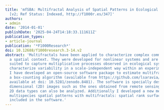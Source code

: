 ```yaml
---
title: 'mfSBA: Multifractal Analysis of Spatial Patterns in Ecological Communities
  [v2; Ref Status: Indexed, http://f1000r.es/347]'
authors:
- admin
date: '2014-01-01'
publishDate: '2025-04-24T14:18:33.111611Z'
publication_types:
- article-journal
publication: '*F1000Research*'
doi: 10.12688/f1000research.3-14.v2
abstract: 'Multifractals have been applied to characterize complex communities in
  a spatial context. They were developed for nonlinear systems and are particularly
  suited to capture multiplicative processes observed in ecological systems. Multifractals
  characterize variability in a scale-independent way within an experimental range.
  I have developed an open-source software package to estimate multifractals using
  a box-counting algorithm (available from https://github.com/lsaravia/mfsba and permanently
  available at doi: 10.5281/zenodo.8481). The software is specially designed for two
  dimensional (2D) images such as the ones obtained from remote sensing, but other
  2D data types can also be analyzed. Additionally I developed a new metric to analyze
  multispecies spatial patterns with multifractals: spatial rank surface, which is
  included in the software.'
---
```

